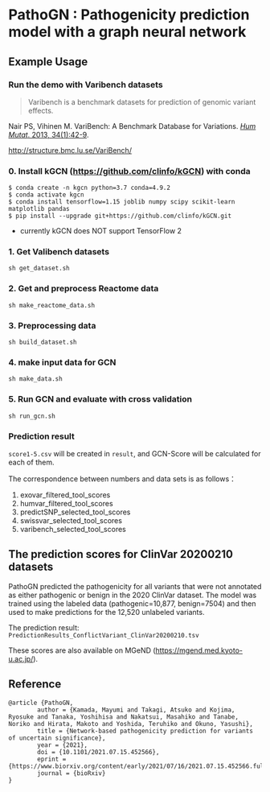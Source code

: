 # PathoGN : Pathogenicity prediction model with a graph neural network

## Example Usage
### Run the demo with Varibench datasets

> Varibench is a benchmark datasets for prediction of genomic variant effects.

Nair PS, Vihinen M. VariBench: A Benchmark Database for Variations. [_Hum Mutat_. 2013, 34(1):42-9](https://pubmed.ncbi.nlm.nih.gov/22903802/).

http://structure.bmc.lu.se/VariBench/

### 0. Install kGCN (https://github.com/clinfo/kGCN) with conda
```
$ conda create -n kgcn python=3.7 conda=4.9.2
$ conda activate kgcn
$ conda install tensorflow=1.15 joblib numpy scipy scikit-learn matplotlib pandas
$ pip install --upgrade git+https://github.com/clinfo/kGCN.git
```
* currently kGCN does NOT support TensorFlow 2

### 1. Get Valibench datasets
```
sh get_dataset.sh
```

### 2. Get and preprocess Reactome data
```
sh make_reactome_data.sh
```

### 3. Preprocessing data

```
sh build_dataset.sh
```

### 4. make input data for GCN
```
sh make_data.sh
```

### 5. Run GCN and evaluate with cross validation
```
sh run_gcn.sh
```

### Prediction result
`score1-5.csv` will be created in `result`, and GCN-Score will be calculated for each of them.

The correspondence between numbers and data sets is as follows：
1. exovar_filtered_tool_scores
2. humvar_filtered_tool_scores
3. predictSNP_selected_tool_scores
4. swissvar_selected_tool_scores
5. varibench_selected_tool_scores


## The prediction scores for ClinVar 20200210 datasets

PathoGN predicted the pathogenicity for all variants that were not annotated as either pathogenic or benign in the 2020 ClinVar dataset.
The model was trained using the labeled data (pathogenic=10,877, benign=7504) and then used to make predictions for the 12,520 unlabeled variants.

The prediction result: `PredictionResults_ConflictVariant_ClinVar20200210.tsv`

These scores are also available on MGeND (https://mgend.med.kyoto-u.ac.jp/).

## Reference
```
@article {PathoGN,
        author = {Kamada, Mayumi and Takagi, Atsuko and Kojima, Ryosuke and Tanaka, Yoshihisa and Nakatsui, Masahiko and Tanabe, Noriko and Hirata, Makoto and Yoshida, Teruhiko and Okuno, Yasushi},
        title = {Network-based pathogenicity prediction for variants of uncertain significance},
        year = {2021},
        doi = {10.1101/2021.07.15.452566},
        eprint = {https://www.biorxiv.org/content/early/2021/07/16/2021.07.15.452566.full.pdf},
        journal = {bioRxiv}
}
```
